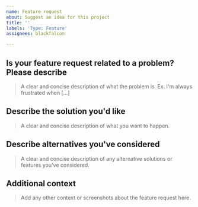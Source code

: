 ```yaml
---
name: Feature request
about: Suggest an idea for this project
title: ''
labels: 'Type: Feature'
assignees: blackfalcon

---
```


## Is your feature request related to a problem? Please describe

> A clear and concise description of what the problem is. Ex. I'm always frustrated when [...]

## Describe the solution you'd like

> A clear and concise description of what you want to happen.

## Describe alternatives you've considered

> A clear and concise description of any alternative solutions or features you've considered.

## Additional context

> Add any other context or screenshots about the feature request here.
